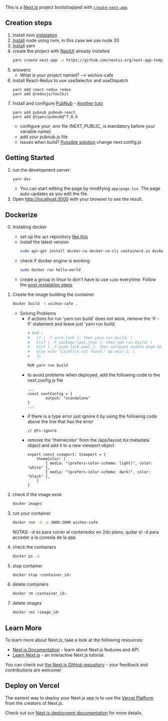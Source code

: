 This is a [Next.js](https://nextjs.org/) project bootstrapped with [`create-next-app`](https://github.com/vercel/next.js/tree/canary/packages/create-next-app).

## Creation steps
1. Install nvm [instalation](https://github.com/nvm-sh/nvm?tab=readme-ov-file#installing-and-updating)
2. [Install](https://npm.github.io/installation-setup-docs/installing/using-a-node-version-manager.html) node using nvm, in this case we use node 20
3. [Install](https://classic.yarnpkg.com/lang/en/docs/install/#windows-stable) yarn 
4. create the project with [NextUI](https://nextui.org/docs/frameworks/nextjs) already installed
    ```bash
    yarn create next-app -e https://github.com/nextui-org/next-app-template --typescript
    ```
5. answers:
    - What is your project named? --> wichos-cafe
6. Install React-Redux to use useSelector and useDispatch
    ```
    yarn add react-redux redux
    yarn add @reduxjs/toolkit

    ```
7. Install and configure [PubNub](https://www.pubnub.com/blog/how-to-build-a-next-js-real-time-chat-application/) - [Another tuto](https://app.dashcam.io/replay/64ee0d2ca4bc310061f566ca?share=8YQoHC40jdzYpYGpcJhQ)
    ```
    yarn add pubnub pubnub-react
    yarn add @types/pubnub@^7.0.0
    ```
    - configure your .env file (NEXT_PUBLIC_ is mandatory before your variable name)
    - add your pubnub.js file
    - issues when build? [Possible solution](https://github.com/pubnub/javascript/issues/352) change next.config.js



## Getting Started

1. run the development server:
    ```bash
    yarn dev
    ```
    - You can start editing the page by modifying `app/page.tsx`. The page auto-updates as you edit the file. 
2. Open [http://localhost:3000](http://localhost:3000) with your browser to see the result.
    

## Dockerize
0. Installing docker
    - set up the `apt` repository [like this](https://docs.docker.com/engine/install/ubuntu/#install-using-the-repository)
    - install the latest version
        ```bash
        sudo apt-get install docker-ce docker-ce-cli containerd.io docker-buildx-plugin docker-compose-plugin
        ```
    - check if docker engine is working
        ```bash
        sudo docker run hello-world
        ```
    - create a group in linux to don't have to use `sudo` everytime. Follow the [post-instalation steps](https://docs.docker.com/engine/install/linux-postinstall/)
    
1. Create the image building the container
    ```bash
    docker build -t wichos-cafe .
    ```
    - Solving Problems 
        -   if actions for run 'yarn run build' does not work, remove the 'if - fi' statement and leave just 'yarn run build;
            ```bash
            # RUN \
            #   if [ -f yarn.lock ]; then yarn run build; \
            #   elif [ -f package-lock.json ]; then npm run build; \
            #   elif [ -f pnpm-lock.yaml ]; then corepack enable pnpm && pnpm run build; \
            #   else echo "Lockfile not found." && exit 1; \
            #   fi

            RUN yarn run build
            ```
        - to avoid problems when deployed, add the following code to the next.config.js file
            ```
            ...
            const nextConfig = {
                    output: "standalone"
            }
            ...
            ```
        - if there is a type error just ignore it by using the following code above the line that has the error
            ```
            // @ts-ignore
            ```
        - remove the 'themecolor' from the /app/layout.tsx:metadata object and add it to a new viewport object
            ```
            export const viewport: Viewport = {
                themeColor: [
                    { media: "(prefers-color-scheme: light)", color: "white" },
                    { media: "(prefers-color-scheme: dark)", color: "black" },
                ]
            }
            ```

2. check if the image exist
    ```bash
    docker images
    ```
3. run your container
    ```bash
    docker run -d -p 3000:3000 wichos-cafe
    ```
    NOTAS: -d es para correr el contenedor en 2do plano, quitar el -d para acceder a la consola de la app
4. check the containers
    ```bash
    docker ps -a
    ```
5. stop container
    ```bash
    docker stop <container_id>
    ```
6. delete containers
    ```bash
    docker rm <container_id>
    ```
7. delete images
    ```bash
    docker rmi <image_id>
    ```



## Learn More

To learn more about Next.js, take a look at the following resources:

- [Next.js Documentation](https://nextjs.org/docs) - learn about Next.js features and API.
- [Learn Next.js](https://nextjs.org/learn) - an interactive Next.js tutorial.

You can check out [the Next.js GitHub repository](https://github.com/vercel/next.js/) - your feedback and contributions are welcome!

## Deploy on Vercel

The easiest way to deploy your Next.js app is to use the [Vercel Platform](https://vercel.com/new?utm_medium=default-template&filter=next.js&utm_source=create-next-app&utm_campaign=create-next-app-readme) from the creators of Next.js.

Check out our [Next.js deployment documentation](https://nextjs.org/docs/deployment) for more details.
